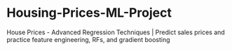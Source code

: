# Housing-Prices-ML-Project
House Prices - Advanced Regression Techniques | Predict sales prices and practice feature engineering, RFs, and gradient boosting
